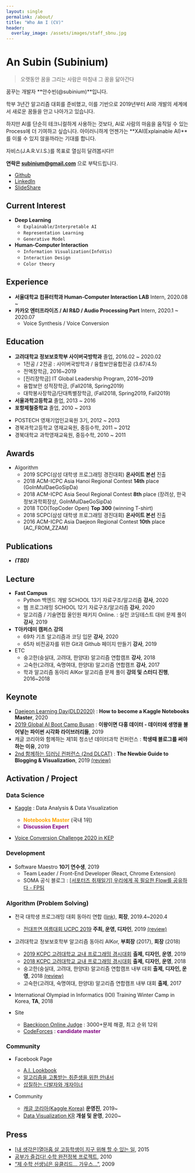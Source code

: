 ```yaml
---
layout: single
permalink: /about/
title: "Who Am I (CV)"
header:
  overlay_image: /assets/images/staff_sbnu.jpg
---
```


# An Subin (Subinium)

> 오랫동안 꿈을 그리는 사람은 마침내 그 꿈을 닮아간다

꿈꾸는 개발자 **안수빈(@subinium)**입니다.

학부 3년간 알고리즘 대회를 준비했고, 이를 기반으로 2019년부터 AI와 개발의 세계에서 새로운 꿈들을 안고 나아가고 있습니다.

하지만 AI를 단순히 테크니컬하게 사용하는 것보다, AI로 사람의 마음을 움직일 수 있는 Process에 더 기여하고 싶습니다.
아이러니하게 언젠가는 **XAI(Explainable AI)**를 이룰 수 있지 않을까라는 기대를 합니다.

자비스(J.A.R.V.I.S.)를 목표로 열심히 달려봅시다!!

**연락은 subinium@gmail.com** 으로 부탁드립니다.

- [Github](https://github.com/subinium)
- [LinkedIn](https://www.linkedin.com/in/subin-an-841975110/)
- [SlideShare](https://www.slideshare.net/SubinAn1)

## Current Interest

- **Deep Learning**
  - `Explainable/Interpretable AI`
  - `Representation Learning`
  - `Generative Model`
- **Human-Computer Interaction**
  - `Information Visualization(InfoVis)`
  - `Interaction Design`
  - `Color theory`

## Experience

- **서울대학교 컴퓨터학과 Human-Computer Interaction LAB** Intern, 2020.08 ~
- **카카오 엔터프라이즈 / AI R&D / Audio Processing Part** Intern, 2020.1 ~ 2020.07
  - Voice Synthesis / Voice Conversion

## Education

- **고려대학교 정보보호학부 사이버국방학과** 졸업, 2016.02 ~ 2020.02
  - 1전공 / 2전공 : 사이버국방학과 / 융합보안융합전공 (3.67/4.5)
  - 전액장학금, 2016~2019
  - [진리장학금] IT Global Leadership Program, 2016~2019
  - 융합보안 성적장학금, (Fall2018, Spring2019)
  - 대학봉사장학금/단대특별장학금, (Fall2018, Spring2019, Fall2019)
- **서울과학고등학교** 졸업, 2013 ~ 2016
- **포항제철중학교** 졸업, 2010 ~ 2013

* POSTECH 영재기업인교육원 3기, 2012 ~ 2013
* 경북과학고등학교 영재교육원, 중등수학, 2011 ~ 2012
* 경북대학교 과학영재교육원, 중등수학, 2010 ~ 2011

## Awards

- Algorithm
  - 2019 SCPC(삼성 대학생 프로그래밍 경진대회) **온사이트 본선** 진출
  - 2018 ACM-ICPC Asia Hanoi Regional Contest **14th** place (GoInMulDaeGoSipDa)
  - 2018 ACM-ICPC Asia Seoul Regional Contest **8th** place (장려상, 한국정보과학회장상, GoInMulDaeGoSipDa)
  - 2018 TCO(TopCoder Open) **Top 300** (winning T-shirt)
  - 2018 SCPC(삼성 대학생 프로그래밍 경진대회) **온사이트 본선** 진출
  - 2016 ACM-ICPC Asia Daejeon Regional Contest **10th** place (AC_FROM_ZZAM)

## Publications

- **_(TBD)_**

## Lecture

- **Fast Campus**
  - Python 백엔드 개발 SCHOOL 13기 자료구조/알고리즘 **강사**, 2020
  - 웹 프로그래밍 SCHOOL 12기 자료구조/알고리즘 **강사**, 2020
  - 알고리즘 / 기술면접 올인원 패키지 Online. : 실전 코딩테스트 대비 문제 풀이 **강사**, 2019
- **T아카데미 캠퍼스 강의**
  - 69차 기초 알고리즘과 코딩 입문 **강사**, 2020
  - 65차 비전공자를 위한 Git과 Github 페이지 만들기 **강사**, 2019
- ETC
  - 숭고한(숭실대, 고려대, 한양대) 알고리즘 연합캠프 **강사**, 2018
  - 고숙한(고려대, 숙명여대, 한양대) 알고리즘 연합캠프 **강사**, 2017
  - 학과 알고리즘 동아리 AlKor 알고리즘 문제 풀이 **강의 및 스터디 진행**, 2016~2018

## Keynote

- [Daejeon Learning Day(DLD2020)](http://aifactory.space/dld/task/detail.do?taskId=T000036) : **How to become a Kaggle Notebooks Master**, 2020
- [2019 Global AI Boot Camp Busan](https://festa.io/events/783) : **이왕이면 다홍 데이터 - 데이터에 생명을 불어넣는 파이썬 시각화 라이브러리들**, 2019
- 캐글 코리아와 함께하는 제1회 청소년 데이터과학 컨퍼런스 : **학생때 블로그를 써야하는 이유**, 2019
- [2nd 함께하는 딥러닝 컨퍼런스 (2nd DLCAT)](https://tykimos.github.io/2019/07/04/ISS_2nd_Deep_Learning_Conference_All_Together/) : **The Newbie Guide to Blogging & Visualization**, 2019 [(review)](/2nd-dlcat-review/)

## Activation / Project

### Data Science

- [Kaggle](https://www.kaggle.com/subinium) : Data Analysis & Data Visualization

  - <b style='color:orange'>Notebooks Master</b> (국내 1위)
  - <b style='color:purple'>Discussion Expert</b>

- [Voice Conversion Challenge 2020 in KEP](/2020-08-12-kep-vcc2020-review.md)

### Development

- Software Maestro **10기 연수생**, 2019
  - Team Leader / Front-End Developer (React, Chrome Extension)
  - SOMA 공식 블로그 : [[서포터즈 취재일기] 우리에게 꼭 필요한 Flow를 공유하다 - FP팀](https://blog.naver.com/sw_maestro/221710898997)

### Algorithm (Problem Solving)

- 전국 대학생 프로그래밍 대회 동아리 연합 ([link](https://www.facebook.com/groups/ucpc.korea/)), **회장**, 2019.4~2020.4

  - [전대프연 여름대회 UCPC 2019](https://github.com/ucpcc/ucpc2019-site/blob/master/01-about.md) **주최, 운영, 디자인**, 2019 [(review)](https://subinium.github.io/UCPC-2019-review/)

- 고려대학교 정보보호학부 알고리즘 동아리 AlKor, **부회장** (2017), **회장** (2018)

  - [2019 KCPC 고려대학교 교내 프로그래밍 경시대회](https://kcpc19.contest.codeforces.com/) **출제, 디자인, 운영**, 2019
  - [2018 KCPC 고려대학교 교내 프로그래밍 경시대회](https://www.facebook.com/2018KCPC/) **출제, 디자인, 운영**, 2018
  - 숭고한(숭실대, 고려대, 한양대) 알고리즘 연합캠프 내부 대회 **출제, 디자인, 운영**, 2018 [(review)](https://subinium.github.io/sgh/)
  - 고숙한(고려대, 숙명여대, 한양대) 알고리즘 연합캠프 내부 대회 **출제**, 2017

- International Olympiad in Informatics (IOI) Training Winter Camp in Korea, **TA**, 2018

- Site
  - [Baeckjoon Online Judge](https://www.acmicpc.net/user/subinium) : 3000+문제 해결, 최고 순위 12위
  - [CodeForces](http://codeforces.com/profile/subinium) : <b style='color:purple'>candidate master</b>

### Community

- Facebook Page

  - [A.I. Lookbook](https://www.facebook.com/AI.Lookbook/)
  - [알고리즘을 고통받는 취준생을 위한 안내서](https://www.facebook.com/algoguide/?modal=admin_todo_tour)
  - [삽질하는 디발자와 개자이너](https://www.facebook.com/shovelingdesignoper/?modal=admin_todo_tour)

- Community
  - [캐글 코리아(Kaggle Korea)](https://www.facebook.com/groups/KaggleKoreaOpenGroup/) **운영진**, 2019~
  - [Data Visualization KR](https://www.facebook.com/groups/2542191496047967/) **개설 및 운영**, 2020~

## Press

- [[내 생각은]열아홉 살 고등학생이 지구 위해 할 수 있는 일](http://www.donga.com/news/article/all/20150416/70732170/1), 2015
- [공부가 즐겁다! 수학 완전정복 프로젝트](http://woman.donga.com/3/all/12/142535/1), 2010
- [“제 수학 선생님은 유클리드… 가우스…”](http://news.donga.com/3/all/20090608/8741496/1), 2009
